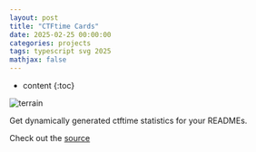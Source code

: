 ```yaml
---
layout: post
title: "CTFtime Cards"
date: 2025-02-25 00:00:00
categories: projects
tags: typescript svg 2025
mathjax: false
---
```

* content
{:toc}

![terrain](../../../../images/b01lers-card.svg) 

Get dynamically generated ctftime statistics for your READMEs.





Check out the [source](https://github.com/CygnusX-26/ctftime-card)